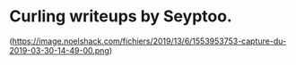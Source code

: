 # Curling writeups by Seyptoo.

(https://image.noelshack.com/fichiers/2019/13/6/1553953753-capture-du-2019-03-30-14-49-00.png)
